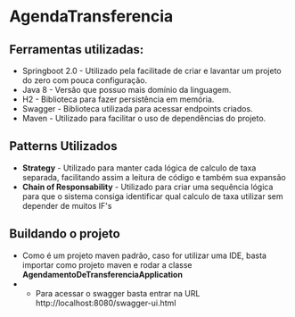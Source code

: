 # AgendaTransferencia

## Ferramentas utilizadas:

- Springboot 2.0 - Utilizado pela facilitade de criar e lavantar um projeto do zero com pouca configuração.
- Java 8 - Versão que possuo mais domínio da linguagem.
- H2 - Biblioteca para fazer persistência em memória.
- Swagger - Biblioteca utilizada para acessar endpoints criados.
- Maven - Utilizado para facilitar o uso de dependências do projeto.

## Patterns Utilizados

- **Strategy** - Utilizado para manter cada lógica de calculo de taxa separada, facilitando assim a leitura de código e também sua expansão
- **Chain of Responsability** - Utilizado para criar uma sequência lógica para que o sistema consiga identificar qual calculo de taxa utilizar sem depender de muitos IF's

## Buildando o projeto

- Como é um projeto maven padrão, caso for utilizar uma IDE, basta importar como projeto maven e rodar a classe **AgendamentoDeTransferenciaApplication**
- - Para acessar o swagger basta entrar na URL http://localhost:8080/swagger-ui.html